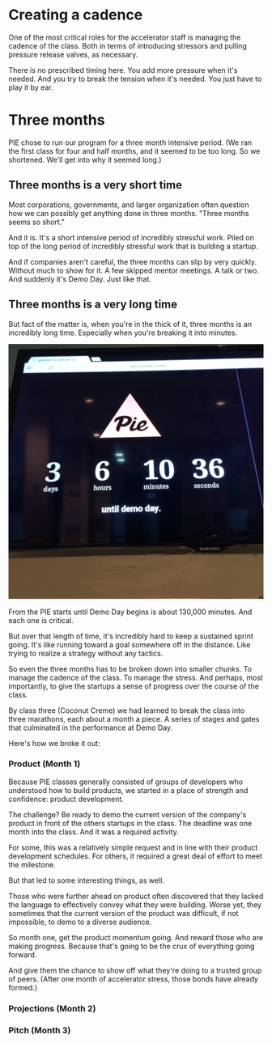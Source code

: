 
# Creating a cadence

One of the most critical roles for the accelerator staff is managing the cadence of the class. Both in terms of introducing stressors and pulling pressure release valves, as necessary.

There is no prescribed timing here. You add more pressure when it's needed. And you try to break the tension when it's needed. You just have to play it by ear.

# Three months

PIE chose to run our program for a three month intensive period. (We ran the first class for four and half months, and it seemed to be too long. So we shortened. We'll get into why it seemed long.)

## Three months is a very short time

Most corporations, governments, and larger organization often question how we can possibly get anything done in three months. "Three months seems so short." 

And it is. It's a short intensive period of incredibly stressful work. Piled on top of the long period of incredibly stressful work that is building a startup. 

And if companies aren't careful, the three months can slip by very quickly. Without much to show for it. A few skipped mentor meetings. A talk or two. And suddenly it's Demo Day. Just like that. 

## Three months is a very long time

But fact of the matter is, when you're in the thick of it, three months is an incredibly long time. Especially when you're breaking it into minutes. 

![PIE's infamous countdown clock](/source/images/pie-countdown-clock.jpg)

From the PIE starts until Demo Day begins is about 130,000 minutes. And each one is critical. 

But over that length of time, it's incredibly hard to keep a sustained sprint going. It's like running toward a goal somewhere off in the distance. Like trying to realize a strategy without any tactics. 

So even the three months has to be broken down into smaller chunks. To manage the cadence of the class. To manage the stress. And perhaps, most importantly, to give the startups a sense of progress over the course of the class. 

By class three (Coconut Creme) we had learned to break the class into three marathons, each about a month a piece. A series of stages and gates that culminated in the performance at Demo Day. 

Here's how we broke it out:

### Product (Month 1)

Because PIE classes generally consisted of groups of developers who understood how to build products, we started in a place of strength and confidence: product development. 

The challenge? Be ready to demo the current version of the company's product in front of the others startups in the class. The deadline was one month into the class. And it was a required activity. 

For some, this was a relatively simple request and in line with their product development schedules. For others, it required a great deal of effort to meet the milestone.

But that led to some interesting things, as well.

Those who were further ahead on product often discovered that they lacked the language to effectively convey what they were building. Worse yet, they sometimes that the current version of the product was difficult, if not impossible, to demo to a diverse audience. 

So month one, get the product momentum going. And reward those who are making progress. Because that's going to be the crux of everything going forward. 

And give them the chance to show off what they're doing to a trusted group of peers. (After one month of accelerator stress, those bonds have already formed.)  

### Projections (Month 2)
### Pitch (Month 3)



